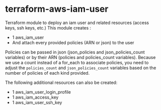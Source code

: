 # terraform-aws-iam-user
Terraform module to deploy an iam user and related resources (access keys, ssh keys, etc.)
This module creates :
- 1 aws_iam_user
- And attach every provided policies (ARN or json) to the user

Policies can be passed in json (json_policies and json_policies_count variables) or by their ARN (policies and policies_count variables).
Because we use a count instead of a for_each to associate policies, you need to adjust the `policies_count` and `json_policies_count` variables based on the number of policies of each kind provided.

The following additional resources can also be created:
- 1 aws_iam_user_login_profile
- 1 aws_iam_access_key
- 1 aws_iam_user_ssh_key
